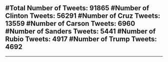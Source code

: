 #Total Number of Tweets: 91865 
#Number of Clinton Tweets: 56291
#Number of Cruz Tweets: 13559
#Number of Carson Tweets: 6960
#Number of Sanders Tweets: 5441
#Number of Rubio Tweets: 4917
#Number of Trump Tweets: 4692
---
---
